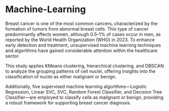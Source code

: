 # Machine-Learning
Breast cancer is one of the most common cancers, characterized by the formation of tumors from abnormal breast cells. This type of cancer predominantly affects women, although 0.5–1% of cases occur in men, as reported by the World Health Organization (WHO) in 2023. To enhance early detection and treatment, unsupervised machine learning techniques and algorithms have gained considerable attention within the healthcare sector.

This study applies KMeans clustering, hierarchical clustering, and DBSCAN to analyze the grouping patterns of cell nuclei, offering insights into the classification of nuclei as either malignant or benign. 

Additionally, five supervised machine learning algorithms—Logistic Regression, Linear SVC, SVC, Random Forest Classifier, and Decision Tree Classifier—are employed to classify cells as malignant or benign, providing a robust framework for supporting breast cancer diagnosis.
